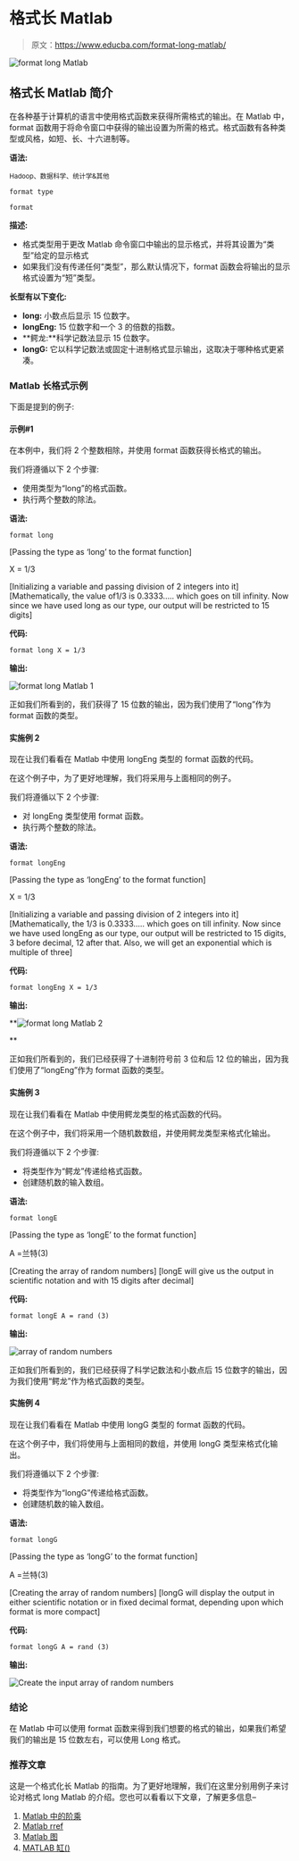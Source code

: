 # 格式长 Matlab

> 原文：<https://www.educba.com/format-long-matlab/>

![format long Matlab](img/d3ecc963a9edad2c5232fb76d52106e9.png)



## 格式长 Matlab 简介

在各种基于计算机的语言中使用格式函数来获得所需格式的输出。在 Matlab 中，format 函数用于将命令窗口中获得的输出设置为所需的格式。格式函数有各种类型或风格，如短、长、十六进制等。

**语法:**

<small>Hadoop、数据科学、统计学&其他</small>

`format type`

`format`

**描述:**

*   格式类型用于更改 Matlab 命令窗口中输出的显示格式，并将其设置为“类型”给定的显示格式
*   如果我们没有传递任何“类型”，那么默认情况下，format 函数会将输出的显示格式设置为“短”类型。

**长型有以下变化:**

*   **long:** 小数点后显示 15 位数字。
*   **longEng:** 15 位数字和一个 3 的倍数的指数。
*   **鳄龙:**科学记数法显示 15 位数字。
*   **longG:** 它以科学记数法或固定十进制格式显示输出，这取决于哪种格式更紧凑。

### Matlab 长格式示例

下面是提到的例子:

#### 示例#1

在本例中，我们将 2 个整数相除，并使用 format 函数获得长格式的输出。

我们将遵循以下 2 个步骤:

*   使用类型为“long”的格式函数。
*   执行两个整数的除法。

**语法:**

`format long`

[Passing the type as ‘long’ to the format function]

X = 1/3

[Initializing a variable and passing division of 2 integers into it] [Mathematically, the value of1/3 is 0.3333….. which goes on till infinity. Now since we have used long as our type, our output will be restricted to 15 digits]

**代码:**

`format long
X = 1/3`

**输出:**

![format long Matlab 1](img/8f83c045584474ea2fded45682554f24.png)



正如我们所看到的，我们获得了 15 位数的输出，因为我们使用了“long”作为 format 函数的类型。

#### 实施例 2

现在让我们看看在 Matlab 中使用 longEng 类型的 format 函数的代码。

在这个例子中，为了更好地理解，我们将采用与上面相同的例子。

我们将遵循以下 2 个步骤:

*   对 longEng 类型使用 format 函数。
*   执行两个整数的除法。

**语法:**

`format longEng`

[Passing the type as ‘longEng’ to the format function]

X = 1/3

[Initializing a variable and passing division of 2 integers into it] [Mathematically, the 1/3 is 0.3333….. which goes on till infinity. Now since we have used longEng as our type, our output will be restricted to 15 digits, 3 before decimal, 12 after that. Also, we will get an exponential which is multiple of three]

**代码:**

`format longEng
X = 1/3`

**输出:**

**![format long Matlab 2](img/929406aa975c0aea1bafbeac12d5c53b.png)

** 

正如我们所看到的，我们已经获得了十进制符号前 3 位和后 12 位的输出，因为我们使用了“longEng”作为 format 函数的类型。

#### 实施例 3

现在让我们看看在 Matlab 中使用鳄龙类型的格式函数的代码。

在这个例子中，我们将采用一个随机数数组，并使用鳄龙类型来格式化输出。

我们将遵循以下 2 个步骤:

*   将类型作为“鳄龙”传递给格式函数。
*   创建随机数的输入数组。

**语法:**

`format longE`

[Passing the type as ‘longE’ to the format function]

A =兰特(3)

[Creating the array of random numbers] [longE will give us the output in scientific notation and with 15 digits after decimal]

**代码:**

`format longE
A = rand (3)`

**输出:**

![array of random numbers](img/3d8188d43d6627bfb232aced1d0df6f0.png)



正如我们所看到的，我们已经获得了科学记数法和小数点后 15 位数字的输出，因为我们使用“鳄龙”作为格式函数的类型。

#### 实施例 4

现在让我们看看在 Matlab 中使用 longG 类型的 format 函数的代码。

在这个例子中，我们将使用与上面相同的数组，并使用 longG 类型来格式化输出。

我们将遵循以下 2 个步骤:

*   将类型作为“longG”传递给格式函数。
*   创建随机数的输入数组。

**语法:**

`format longG`

[Passing the type as ‘longG’ to the format function]

A =兰特(3)

[Creating the array of random numbers] [longG will display the output in either scientific notation or in fixed decimal format, depending upon which format is more compact]

**代码:**

`format longG
A = rand (3)`

**输出:**

![Create the input array of random numbers](img/270910ab71007bbb8aa650efd109ea64.png)



### 结论

在 Matlab 中可以使用 format 函数来得到我们想要的格式的输出，如果我们希望我们的输出是 15 位数左右，可以使用 Long 格式。

### 推荐文章

这是一个格式化长 Matlab 的指南。为了更好地理解，我们在这里分别用例子来讨论对格式 long Matlab 的介绍。您也可以看看以下文章，了解更多信息–

1.  [Matlab 中的阶乘](https://www.educba.com/factorial-in-matlab/)
2.  [Matlab rref](https://www.educba.com/matlab-rref/)
3.  [Matlab 图](https://www.educba.com/matlab-figure/)
4.  [MATLAB 缸()](https://www.educba.com/matlab-cylinder/)





